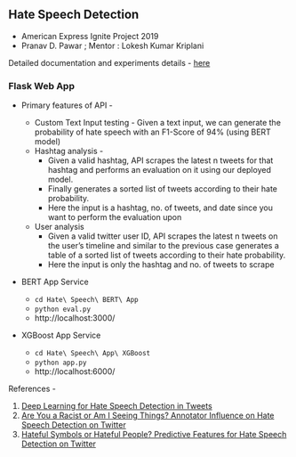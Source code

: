 ## Hate Speech Detection
* American Express Ignite Project 2019
* Pranav D. Pawar ; Mentor : Lokesh Kumar Kriplani

Detailed documentation and experiments details - [here](./hate_sppech_doc.pdf)

### Flask Web App
* Primary features of API - 
  * Custom Text Input testing - Given a text input, we can generate the probability of hate speech with an F1-Score of 94% (using BERT model)
  * Hashtag analysis - 
    * Given a valid hashtag, API scrapes the latest n tweets for that hashtag and performs an evaluation on it using our deployed model. 
    * Finally generates a sorted list of tweets according to their hate probability.
    * Here the input is a hashtag, no. of tweets, and date since you want to perform the evaluation upon
  * User analysis
    * Given a valid twitter user ID, API scrapes the latest n tweets on the user’s timeline and similar to the previous case generates a table of a sorted list of tweets according to their hate probability.
    * Here the input is only the hashtag and no. of tweets to scrape

* BERT App Service
  * `cd Hate\ Speech\ BERT\ App`
  * `python eval.py`
  * http://localhost:3000/
  
* XGBoost App Service
  * `cd Hate\ Speech\ App\ XGBoost`
  * `python app.py`
  * http://localhost:6000/


References - 
1. [Deep Learning for Hate Speech Detection in Tweets](https://arxiv.org/pdf/1706.00188v1.pdf)
2. [Are You a Racist or Am I Seeing Things? Annotator Influence on Hate Speech Detection on Twitter](https://www.aclweb.org/anthology/W16-5618)
3. [Hateful Symbols or Hateful People? Predictive Features for Hate Speech Detection on Twitter](https://www.aclweb.org/anthology/N16-2013)


